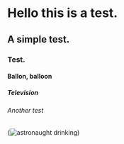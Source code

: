 # Hello this is a test.
## A simple test.
### Test.
#### Ballon, balloon
##### Television
###### Another test


(![astronaught drinking](https://user-images.githubusercontent.com/18339958/230785848-18c8d676-28f9-4296-88eb-662e4b20f72b.jpeg))

